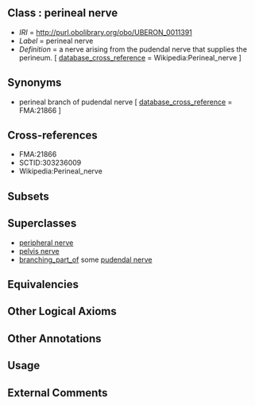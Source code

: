 
## Class : perineal nerve

 * *IRI* = http://purl.obolibrary.org/obo/UBERON_0011391
 * *Label* = perineal nerve
 * *Definition* = a nerve arising from the pudendal nerve that supplies the perineum. [ [database_cross_reference](../../ef/oboInOwl#hasDbXref.md) = Wikipedia:Perineal_nerve ]

## Synonyms

 * perineal branch of pudendal nerve [ [database_cross_reference](../../ef/oboInOwl#hasDbXref.md) = FMA:21866 ]

## Cross-references

 * FMA:21866
 * SCTID:303236009
 * Wikipedia:Perineal_nerve

## Subsets


## Superclasses

 * [peripheral nerve](../../UBERON/03/UBERON_0002003.md)
 * [pelvis nerve](../../UBERON/44/UBERON_0003444.md)
 * [branching_part_of](../../RO/80/RO_0002380.md) some [pudendal nerve](../../UBERON/90/UBERON_0011390.md)

## Equivalencies


## Other Logical Axioms


## Other Annotations


## Usage


## External Comments

